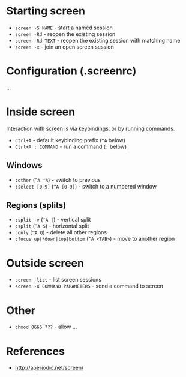 # Starting screen

* `screen -S NAME` - start a named session
* `screen -Rd` - reopen the existing session
* `screen -Rd TEXT` - reopen the existing session with matching name
* `screen -x` - join an open screen session

# Configuration (.screenrc)

...

# Inside screen

Interaction with screen is via keybindings, or by running commands.

* `Ctrl+A` - default keybinding prefix (`^A` below)
* `Ctrl+A : COMMAND` - run a command (`:` below)

## Windows

* `:other` (`^A ^A`) - switch to previous
* `:select [0-9]` (`^A [0-9]`) - switch to a numbered window

## Regions (splits)

* `:split -v` (`^A |`) - vertical split
* `:split` (`^A S`) - horizontal split
* `:only` (`^A Q`) - delete all other regions
* `:focus up|*down|top|bottom` (`^A <TAB>`) - move to another region

# Outside screen

* `screen -list` - list screen sessions
* `screen -X COMMAND PARAMETERS` - send a command to screen

# Other

* `chmod 0666 ???` - allow ...

# References

* http://aperiodic.net/screen/
